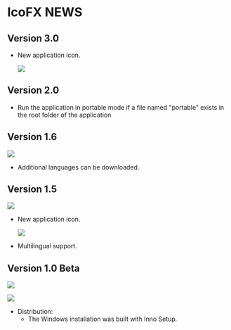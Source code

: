 # IcoFX NEWS

## Version 3.0
- New application icon.

  ![](Icons/3.0/appicon_32.png)

## Version 2.0
- Run the application in portable mode if a file named "portable" exists in the root folder of the application

## Version 1.6
 ![](https://img.shields.io/badge/release_date-march_2008-informational)

- Additional languages can be downloaded.

## Version 1.5
 ![](https://img.shields.io/badge/release_date-january_2007-informational)

- New application icon.

  ![](Icons/1.5/appicon_32.png)

- Multilingual support.

## Version 1.0 Beta
 ![](https://img.shields.io/badge/release_date-march_2006-informational)

 ![](Icons/1.0/appicon_32.png)

- Distribution:
  - The Windows installation was built with Inno Setup.
